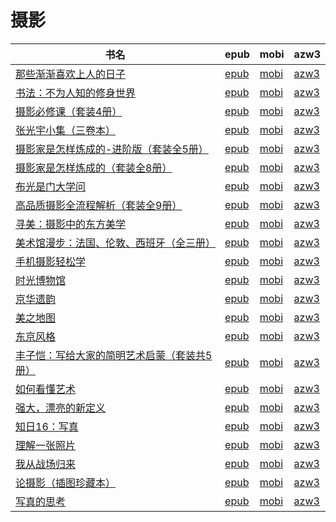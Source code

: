 # 摄影

| 书名 | epub | mobi | azw3 |
| --- | --- | --- | --- |
| [那些渐渐喜欢上人的日子](http://ct.dalanmei.com/f/31084289-771246931-4dbba7) | [epub](http://ct.dalanmei.com/f/31084289-771246931-4dbba7) | [mobi](http://ct.dalanmei.com/f/31084289-771231755-f4f639) | [azw3](http://ct.dalanmei.com/f/31084289-771236629-bc7d9d) |
| [书法：不为人知的修身世界](http://ct.dalanmei.com/f/31084289-771240623-f5d9d3) | [epub](http://ct.dalanmei.com/f/31084289-771240623-f5d9d3) | [mobi](http://ct.dalanmei.com/f/31084289-771228830-1c6bf3) | [azw3](http://ct.dalanmei.com/f/31084289-771232631-5a72a6) |
| [摄影必修课（套装4册）](http://ct.dalanmei.com/f/31084289-771241122-017c7e) | [epub](http://ct.dalanmei.com/f/31084289-771241122-017c7e) | [mobi](http://ct.dalanmei.com/f/31084289-771229544-517c48) | [azw3](http://ct.dalanmei.com/f/31084289-771233225-cae423) |
| [张光宇小集（三卷本）](http://ct.dalanmei.com/f/31084289-771246263-18e2ae) | [epub](http://ct.dalanmei.com/f/31084289-771246263-18e2ae) | [mobi](http://ct.dalanmei.com/f/31084289-771230621-fbbc38) | [azw3](http://ct.dalanmei.com/f/31084289-771235963-637207) |
| [摄影家是怎样炼成的-进阶版（套装全5册）](http://ct.dalanmei.com/f/31084289-570325339-b0db70) | [epub](http://ct.dalanmei.com/f/31084289-570325339-b0db70) | [mobi](http://ct.dalanmei.com/f/31084289-570154517-2335fd) | [azw3](http://ct.dalanmei.com/f/31084289-571395133-ccecf0) |
| [摄影家是怎样炼成的（套装全8册）](http://ct.dalanmei.com/f/31084289-570327960-7050cd) | [epub](http://ct.dalanmei.com/f/31084289-570327960-7050cd) | [mobi](http://ct.dalanmei.com/f/31084289-570155052-3a030d) | [azw3](http://ct.dalanmei.com/f/31084289-571396947-4b7cf9) |
| [布光是门大学问](http://ct.dalanmei.com/f/31084289-570271738-560563) | [epub](http://ct.dalanmei.com/f/31084289-570271738-560563) | [mobi](http://ct.dalanmei.com/f/31084289-570129067-95a5f2) | [azw3](http://ct.dalanmei.com/f/31084289-571410436-89a347) |
| [高品质摄影全流程解析（套装全9册）](http://ct.dalanmei.com/f/31084289-570216868-fe4a63) | [epub](http://ct.dalanmei.com/f/31084289-570216868-fe4a63) | [mobi](http://ct.dalanmei.com/f/31084289-569451311-e1f44a) | [azw3](http://ct.dalanmei.com/f/31084289-571418056-1c4844) |
| [寻美：摄影中的东方美学](http://ct.dalanmei.com/f/31084289-570233803-2066f8) | [epub](http://ct.dalanmei.com/f/31084289-570233803-2066f8) | [mobi](http://ct.dalanmei.com/f/31084289-569451505-851935) | [azw3](http://ct.dalanmei.com/f/31084289-571418266-eeb653) |
| [美术馆漫步：法国、伦敦、西班牙（全三册）](http://ct.dalanmei.com/f/31084289-572114972-bc359f) | [epub](http://ct.dalanmei.com/f/31084289-572114972-bc359f) | [mobi](http://ct.dalanmei.com/f/31084289-571710497-45142f) | [azw3](http://ct.dalanmei.com/f/31084289-572135255-3a6ce1) |
| [手机摄影轻松学](http://ct.dalanmei.com/f/31084289-572115132-2ff347) | [epub](http://ct.dalanmei.com/f/31084289-572115132-2ff347) | [mobi](http://ct.dalanmei.com/f/31084289-571709532-848609) | [azw3](http://ct.dalanmei.com/f/31084289-572136326-e5fa8b) |
| [时光博物馆](http://ct.dalanmei.com/f/31084289-572115142-4163d0) | [epub](http://ct.dalanmei.com/f/31084289-572115142-4163d0) | [mobi](http://ct.dalanmei.com/f/31084289-571709441-4b60a6) | [azw3](http://ct.dalanmei.com/f/31084289-572136362-d249b2) |
| [京华遗韵](http://ct.dalanmei.com/f/31084289-572115335-f2c74c) | [epub](http://ct.dalanmei.com/f/31084289-572115335-f2c74c) | [mobi](http://ct.dalanmei.com/f/31084289-571708769-c00106) | [azw3](http://ct.dalanmei.com/f/31084289-572137051-7ca884) |
| [美之地图](http://ct.dalanmei.com/f/31084289-572120031-f5924d) | [epub](http://ct.dalanmei.com/f/31084289-572120031-f5924d) | [mobi](http://ct.dalanmei.com/f/31084289-571651517-1e011c) | [azw3](http://ct.dalanmei.com/f/31084289-572180122-b43146) |
| [东京风格](http://ct.dalanmei.com/f/31084289-571793816-b3c630) | [epub](http://ct.dalanmei.com/f/31084289-571793816-b3c630) | [mobi](http://ct.dalanmei.com/f/31084289-571528982-b2ee99) | [azw3](http://ct.dalanmei.com/f/31084289-572194441-bb314e) |
| [丰子恺：写给大家的简明艺术启蒙（套装共5册）](http://ct.dalanmei.com/f/31084289-571805280-dd5041) | [epub](http://ct.dalanmei.com/f/31084289-571805280-dd5041) | [mobi](http://ct.dalanmei.com/f/31084289-571537030-f17fc6) | [azw3](http://ct.dalanmei.com/f/31084289-572195695-924b1a) |
| [如何看懂艺术](http://ct.dalanmei.com/f/31084289-571816219-89bcc2) | [epub](http://ct.dalanmei.com/f/31084289-571816219-89bcc2) | [mobi](http://ct.dalanmei.com/f/31084289-571547457-421317) | [azw3](http://ct.dalanmei.com/f/31084289-572198183-bcbbba) |
| [强大，漂亮的新定义](http://ct.dalanmei.com/f/31084289-571806462-017e50) | [epub](http://ct.dalanmei.com/f/31084289-571806462-017e50) | [mobi](http://ct.dalanmei.com/f/31084289-571538198-627716) | [azw3](http://ct.dalanmei.com/f/31084289-571991734-5429e7) |
| [知日16：写真](http://ct.dalanmei.com/f/31084289-571808023-897fb1) | [epub](http://ct.dalanmei.com/f/31084289-571808023-897fb1) | [mobi](http://ct.dalanmei.com/f/31084289-571540375-4de61d) | [azw3](http://ct.dalanmei.com/f/31084289-572009528-b6cbd5) |
| [理解一张照片](http://ct.dalanmei.com/f/31084289-571815965-3c16fd) | [epub](http://ct.dalanmei.com/f/31084289-571815965-3c16fd) | [mobi](http://ct.dalanmei.com/f/31084289-571546921-1e86bf) | [azw3](http://ct.dalanmei.com/f/31084289-572021463-e9c9c5) |
| [我从战场归来](http://ct.dalanmei.com/f/31084289-571820649-332bfa) | [epub](http://ct.dalanmei.com/f/31084289-571820649-332bfa) | [mobi](http://ct.dalanmei.com/f/31084289-571548805-bba257) | [azw3](http://ct.dalanmei.com/f/31084289-572062142-e58291) |
| [论摄影（插图珍藏本）](None) | [epub](None) | [mobi](None) | [azw3](None) |
| [写真的思考](http://ct.dalanmei.com/f/31084289-571791661-176e9b) | [epub](http://ct.dalanmei.com/f/31084289-571791661-176e9b) | [mobi](http://ct.dalanmei.com/f/31084289-571458549-7aa5af) | [azw3](http://ct.dalanmei.com/f/31084289-571901077-476aee) |
